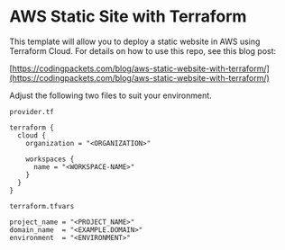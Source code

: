 # AWS Static Site with Terraform

This template will allow you to deploy a static website in AWS using 
Terraform Cloud. For details on how to use this repo, see this 
blog post:  

[https://codingpackets.com/blog/aws-static-website-with-terraform/](https://codingpackets.com/blog/aws-static-website-with-terraform/)

Adjust the following two files to suit your environment.

`provider.tf`
```
terraform {
  cloud {
    organization = "<ORGANIZATION>"

    workspaces {
      name = "<WORKSPACE-NAME>"
    }
  }
}
```

`terraform.tfvars`
```
project_name = "<PROJECT_NAME>"
domain_name  = "<EXAMPLE.DOMAIN>"
environment  = "<ENVIRONMENT>"
```